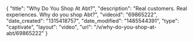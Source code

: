 {
    "title": "Why Do You Shop At Abt?",
    "description": "Real customers.  Real experiences.  Why do you shop Abt?",
    "videoid": "69865222",
    "date_created": "1315418757",
    "date_modified": "1485544391",
    "type": "captivate",
    "layout": "video",
    "url": "\/v\/why-do-you-shop-at-abt\/69865222"
}